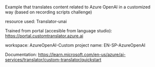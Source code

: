 Example that translates content related to Azure OpenAI in a customized way (based on recording scripts challenge)

resource used: Translator-unai

Trained from portal (accesible from language studio): https://portal.customtranslator.azure.ai 

workspace: AzureOpenAI-Custom
project name: EN-SP-AzureOpenAI

Documentation: https://learn.microsoft.com/en-us/azure/ai-services/translator/custom-translator/quickstart


